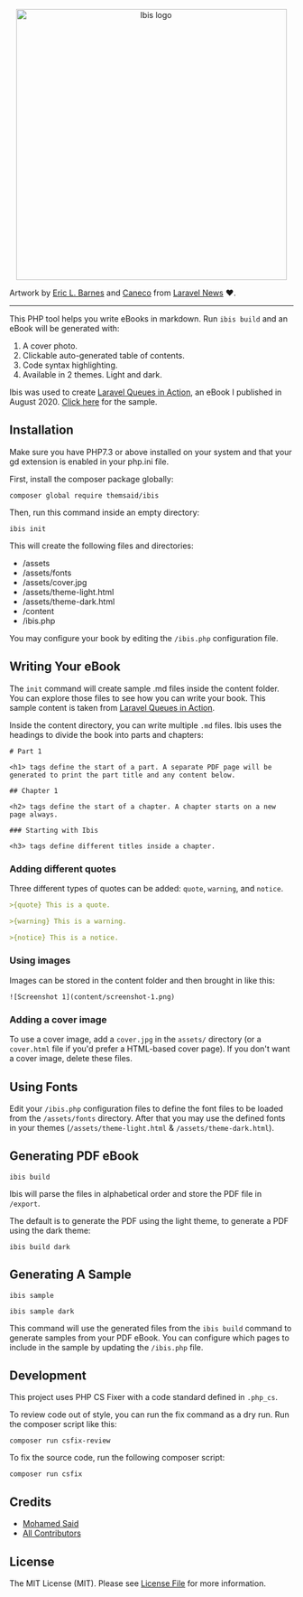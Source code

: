 <p align="center">
    <img src="https://raw.githubusercontent.com/themsaid/ibis/master/art/cover.png" alt="Ibis logo" width="480">
    
Artwork by <a href="https://twitter.com/ericlbarnes">Eric L. Barnes</a> and <a href="https://twitter.com/Caneco">Caneco</a> from <a href="https://laravel-news.com/ibis-book-maker">Laravel News</a> ❤️.
</p>

---

This PHP tool helps you write eBooks in markdown. Run `ibis build` and an eBook will be generated with:
 
1. A cover photo.
2. Clickable auto-generated table of contents.
3. Code syntax highlighting.
4. Available in 2 themes. Light and dark.

Ibis was used to create [Laravel Queues in Action](https://learn-laravel-queues.com), an eBook I published in August 2020. [Click here](https://learn-laravel-queues.com/laravel-queues-in-action.zip) for the sample.

## Installation

Make sure you have PHP7.3 or above installed on your system and that your gd extension is enabled in your php.ini file.

First, install the composer package globally:

```
composer global require themsaid/ibis
```

Then, run this command inside an empty directory:

```
ibis init
```

This will create the following files and directories:

- /assets
- /assets/fonts
- /assets/cover.jpg
- /assets/theme-light.html
- /assets/theme-dark.html
- /content
- /ibis.php

You may configure your book by editing the `/ibis.php` configuration file.

## Writing Your eBook

The `init` command will create sample .md files inside the content folder. You can explore those files to see how you can write your book. This sample content is taken from [Laravel Queues in Action](https://learn-laravel-queues.com). 

Inside the content directory, you can write multiple `.md` files. Ibis uses the headings to divide the book into parts and chapters:

```
# Part 1

<h1> tags define the start of a part. A separate PDF page will be generated to print the part title and any content below.

## Chapter 1

<h2> tags define the start of a chapter. A chapter starts on a new page always.

### Starting with Ibis

<h3> tags define different titles inside a chapter.
``` 

### Adding different quotes

Three different types of quotes can be added: `quote`, `warning`, and `notice`.

```md
>{quote} This is a quote.

>{warning} This is a warning.

>{notice} This is a notice.
```

### Using images

Images can be stored in the content folder and then brought in like this:

```
![Screenshot 1](content/screenshot-1.png)
```

### Adding a cover image
To use a cover image, add a `cover.jpg` in the `assets/` directory (or a `cover.html` file if you'd prefer a HTML-based cover page). If you don't want a cover image, delete these files.


## Using Fonts

Edit your `/ibis.php` configuration files to define the font files to be loaded from the `/assets/fonts` directory. After that you may use the defined fonts in your themes (`/assets/theme-light.html` & `/assets/theme-dark.html`).

## Generating PDF eBook

```
ibis build
```

Ibis will parse the files in alphabetical order and store the PDF file in `/export`.

The default is to generate the PDF using the light theme, to generate a PDF using the dark theme:

```
ibis build dark
```

## Generating A Sample

```
ibis sample

ibis sample dark
```

This command will use the generated files from the `ibis build` command to generate samples from your PDF eBook. You can configure which pages to include in the sample by updating the `/ibis.php` file.

## Development

This project uses PHP CS Fixer with a code standard defined in `.php_cs`.  

To review code out of style, you can run the fix command as a dry run.  Run the composer script like this:

`composer run csfix-review`

To fix the source code, run the following composer script:

`composer run csfix`

## Credits

- [Mohamed Said](https://github.com/themsaid)
- [All Contributors](../../contributors)

## License

The MIT License (MIT). Please see [License File](LICENSE.md) for more information.

